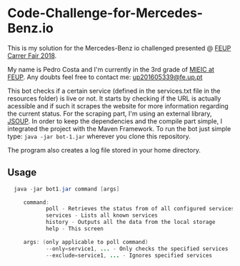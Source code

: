 # Code-Challenge-for-Mercedes-Benz.io

This is my solution for the Mercedes-Benz io challenged presented @ [FEUP Carrer Fair 2018](https://web.fe.up.pt/~careerf18/).

My name is Pedro Costa and I'm currently in the 3rd grade of [MIEIC at FEUP](https://sigarra.up.pt/feup/en/cur_geral.cur_view?pv_curso_id=742). Any doubts feel free to contact me: up201605339@fe.up.pt

This bot checks if a certain service (defined in the services.txt file in the resources folder) is live or not. 
It starts by checking if the URL is actually acessible and if such it scrapes the website for more information regarding the current status. For the scraping part, I'm using an external library, [JSOUP](https://jsoup.org/). In order to keep the dependencies and the compile part simple, I integrated the project with the Maven Framework. To run the bot just simple type: `java -jar bot-1.jar` wherever you clone this repository.

The program also creates a log file stored in your home directory.

## Usage
```java
  java -jar bot1.jar command [args]
     
     command:
            poll - Retrieves the status from of all configured services
            services - Lists all known services
            history - Outputs all the data from the local storage
            help - This screen
            
     args: (only applicable to poll command)
            --only=service1, ... - Only checks the specified services
            --exclude=service1, ... - Ignores specified services
```
